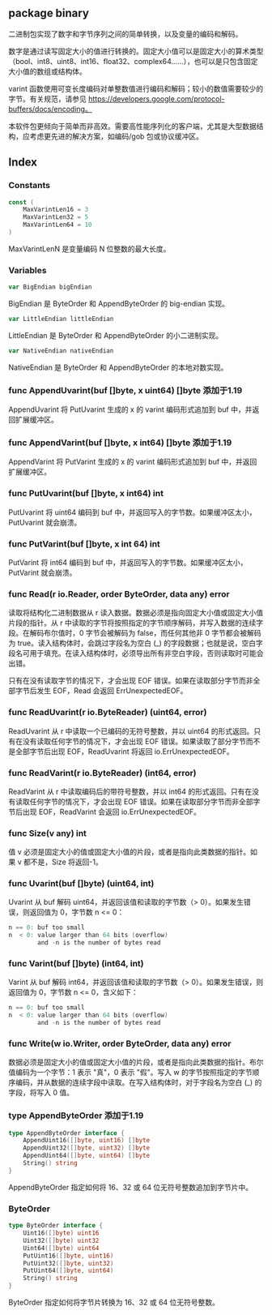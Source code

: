 ## package binary

二进制包实现了数字和字节序列之间的简单转换，以及变量的编码和解码。

数字是通过读写固定大小的值进行转换的。固定大小值可以是固定大小的算术类型（bool、int8、uint8、int16、float32、complex64......），也可以是只包含固定大小值的数组或结构体。

varint 函数使用可变长度编码对单整数值进行编码和解码；较小的数值需要较少的字节。有关规范，请参见 https://developers.google.com/protocol-buffers/docs/encoding。

本软件包更倾向于简单而非高效。需要高性能序列化的客户端，尤其是大型数据结构，应考虑更先进的解决方案，如编码/gob 包或协议缓冲区。

## Index

### Constants

```go
const (
	MaxVarintLen16 = 3
	MaxVarintLen32 = 5
	MaxVarintLen64 = 10
)
```

MaxVarintLenN 是变量编码 N 位整数的最大长度。

### Variables

```go
var BigEndian bigEndian
```

BigEndian 是 ByteOrder 和 AppendByteOrder 的 big-endian 实现。

```go
var LittleEndian littleEndian
```

LittleEndian 是 ByteOrder 和 AppendByteOrder 的小二进制实现。

```go
var NativeEndian nativeEndian
```

NativeEndian 是 ByteOrder 和 AppendByteOrder 的本地对数实现。

### func AppendUvarint(buf []byte, x uint64) []byte 添加于1.19

AppendUvarint 将 PutUvarint 生成的 x 的 varint 编码形式追加到 buf 中，并返回扩展缓冲区。

### func AppendVarint(buf []byte, x int64) []byte 添加于1.19

AppendVarint 将 PutVarint 生成的 x 的 varint 编码形式追加到 buf 中，并返回扩展缓冲区。

### func PutUvarint(buf []byte, x int64) int

PutUvarint 将 uint64 编码到 buf 中，并返回写入的字节数。如果缓冲区太小，PutUvarint 就会崩溃。

### func PutVarint(buf []byte, x int 64) int

PutVarint 将 int64 编码到 buf 中，并返回写入的字节数。如果缓冲区太小，PutVarint 就会崩溃。

### func Read(r io.Reader, order ByteOrder, data any) error

读取将结构化二进制数据从 r 读入数据。数据必须是指向固定大小值或固定大小值片段的指针。从 r 中读取的字节将按照指定的字节顺序解码，并写入数据的连续字段。在解码布尔值时，0 字节会被解码为 false，而任何其他非 0 字节都会被解码为 true。读入结构体时，会跳过字段名为空白 (_) 的字段数据；也就是说，空白字段名可用于填充。在读入结构体时，必须导出所有非空白字段，否则读取时可能会出错。

只有在没有读取字节的情况下，才会出现 EOF 错误。如果在读取部分字节而非全部字节后发生 EOF，Read 会返回 ErrUnexpectedEOF。

### func ReadUvarint(r io.ByteReader) (uint64, error)

ReadUvarint 从 r 中读取一个已编码的无符号整数，并以 uint64 的形式返回。只有在没有读取任何字节的情况下，才会出现 EOF 错误。如果读取了部分字节而不是全部字节后出现 EOF，ReadUvarint 将返回 io.ErrUnexpectedEOF。

### func ReadVarint(r io.ByteReader) (int64, error)

ReadVarint 从 r 中读取编码后的带符号整数，并以 int64 的形式返回。只有在没有读取任何字节的情况下，才会出现 EOF 错误。如果在读取部分字节而非全部字节后出现 EOF，ReadVarint 会返回 io.ErrUnexpectedEOF。

### func Size(v any) int

值 v 必须是固定大小的值或固定大小值的片段，或者是指向此类数据的指针。如果 v 都不是，Size 将返回-1。

### func Uvarint(buf []byte) (uint64, int)

Uvarint 从 buf 解码 uint64，并返回该值和读取的字节数（> 0）。如果发生错误，则返回值为 0，字节数 n <= 0：

```go
n == 0: buf too small
n  < 0: value larger than 64 bits (overflow)
        and -n is the number of bytes read
```

### func Varint(buf []byte) (int64, int)

Varint 从 buf 解码 int64，并返回该值和读取的字节数（> 0）。如果发生错误，则返回值为 0，字节数 n <= 0，含义如下：

```go
n == 0: buf too small
n  < 0: value larger than 64 bits (overflow)
        and -n is the number of bytes read
```

### func Write(w io.Writer, order ByteOrder, data any) error

数据必须是固定大小的值或固定大小值的片段，或者是指向此类数据的指针。布尔值编码为一个字节：1 表示 "真"，0 表示 "假"。写入 w 的字节按照指定的字节顺序编码，并从数据的连续字段中读取。在写入结构体时，对于字段名为空白 (_) 的字段，将写入 0 值。

### type AppendByteOrder 添加于1.19

```go
type AppendByteOrder interface {
	AppendUint16([]byte, uint16) []byte
	AppendUint32([]byte, uint32) []byte
	AppendUint64([]byte, uint64) []byte
	String() string
}
```

AppendByteOrder 指定如何将 16、32 或 64 位无符号整数追加到字节片中。

### ByteOrder

```go
type ByteOrder interface {
	Uint16([]byte) uint16
	Uint32([]byte) uint32
	Uint64([]byte) uint64
	PutUint16([]byte, uint16)
	PutUint32([]byte, uint32)
	PutUint64([]byte, uint64)
	String() string
}
```

ByteOrder 指定如何将字节片转换为 16、32 或 64 位无符号整数。